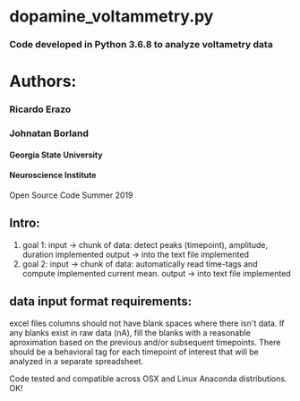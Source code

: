 # dopamine_voltammetry.py
### Code developed in Python 3.6.8 to analyze voltametry data 
# Authors:
### Ricardo Erazo
### Johnatan Borland
#### Georgia State University
#### Neuroscience Institute
Open Source Code
Summer 2019
## Intro:
1. goal 1:  	input -> chunk of data: detect peaks (timepoint), amplitude, duration 		implemented
	       			output -> into the text file 												                      implemented
2. goal 2:		input -> chunk of data: automatically read time-tags and compute 		      implemented
	   					current mean.
	      			output -> into text file 												                          implemented
## data input format requirements:
excel files columns should not have blank spaces where there isn't data. If any blanks exist in raw data (nA), fill the blanks with a reasonable aproximation based on the previous and/or subsequent timepoints. There should be a behavioral tag for each timepoint of interest that will be analyzed in a separate spreadsheet.

Code tested and compatible across OSX and Linux Anaconda distributions. OK!
